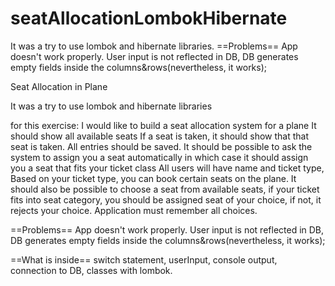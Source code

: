 # seatAllocationLombokHibernate
It was a try to use lombok and hibernate libraries. ==Problems== App doesn't work properly. User input is not reflected in DB, DB generates empty fields inside the columns&amp;rows(nevertheless, it works);


Seat Allocation in Plane

It was a try to use lombok and hibernate libraries

for this exercise:
I would like to build a seat allocation system for a plane
It should show all available seats
If a seat is taken, it should show that that seat is taken.
All entries should be saved.
It should be possible to ask the system to assign you 
a seat automatically in which case it should assign you a seat 
that fits your ticket class
All users will have name and ticket type,
Based on your ticket type, you can book certain seats on the plane.
It should also be possible to choose a seat from available seats, 
if your ticket fits into seat category, you should be assigned seat of your choice, if not, it rejects your choice.
Application must remember all choices.

==Problems==
App doesn't work properly.
User input is not reflected in DB, DB generates empty fields inside the columns&rows(nevertheless, it works);

==What is inside==
switch statement, userInput, console output, connection to DB, classes with lombok. 
